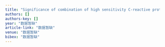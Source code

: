 ```yaml
---
title: "Significance of combination of high sensitivity C-reactive protein and routine blood tests in diagnosis of pneumonia in elderly patients [J]"
authors: []
authors-key: []
year: "数据暂缺"
article-link: "数据暂缺"
venue: "数据暂缺"
bibex: "数据暂缺"
---
```

